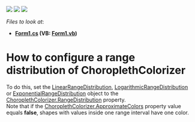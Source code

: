 <!-- default badges list -->
![](https://img.shields.io/endpoint?url=https://codecentral.devexpress.com/api/v1/VersionRange/128576199/14.1.3%2B)
[![](https://img.shields.io/badge/Open_in_DevExpress_Support_Center-FF7200?style=flat-square&logo=DevExpress&logoColor=white)](https://supportcenter.devexpress.com/ticket/details/T142434)
[![](https://img.shields.io/badge/📖_How_to_use_DevExpress_Examples-e9f6fc?style=flat-square)](https://docs.devexpress.com/GeneralInformation/403183)
<!-- default badges end -->
<!-- default file list -->
*Files to look at*:

* **[Form1.cs](./CS/RangeDistributionExample/Form1.cs) (VB: [Form1.vb](./VB/RangeDistributionExample/Form1.vb))**
<!-- default file list end -->
# How to configure a range distribution of ChoroplethColorizer


<p>To do this, set the <a href="https://documentation.devexpress.com/#XAML/clsDevExpressUIXamlMapLinearRangeDistributiontopic">LinearRangeDistribution</a>, <a href="https://documentation.devexpress.com/#XAML/clsDevExpressUIXamlMapLogarithmicRangeDistributiontopic">LogarithmicRangeDistribution</a>  or <a href="https://documentation.devexpress.com/#XAML/clsDevExpressUIXamlMapExponentialRangeDistributiontopic">ExponentialRangeDistribution</a> object to the <a href="https://documentation.devexpress.com/#WindowsForms/DevExpressXtraMapChoroplethColorizer_RangeDistributiontopic">ChoroplethColorizer.RangeDistribution</a> property.<br />Note that if the <a href="https://documentation.devexpress.com/#WindowsForms/DevExpressXtraMapChoroplethColorizer_ApproximateColorstopic">ChoroplethColorizer.ApproximateColors</a> property value equals <strong>false</strong>, shapes with values inside one range interval have one color.</p>

<br/>


